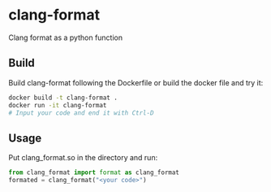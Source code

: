 # clang-format
Clang format as a python function

## Build
Build clang-format following the Dockerfile or build the docker file and try it:
```bash
docker build -t clang-format .
docker run -it clang-format
# Input your code and end it with Ctrl-D
```

## Usage

Put clang_format.so in the directory and run:
```python
from clang_format import format as clang_format
formated = clang_format("<your code>")
```

